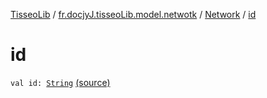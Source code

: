[TisseoLib](../../index.md) / [fr.docjyJ.tisseoLib.model.netwotk](../index.md) / [Network](index.md) / [id](./id.md)

# id

`val id: `[`String`](https://kotlinlang.org/api/latest/jvm/stdlib/kotlin/-string/index.html) [(source)](https://github.com/docjyJ/TisseoLib/tree/master/src/main/kotlin/fr/docjyJ/tisseoLib/model/netwotk/Network.kt#L8)